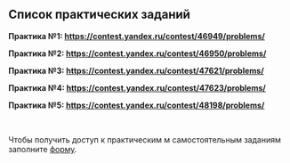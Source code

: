 ## Список практических заданий

**Практика №1: https://contest.yandex.ru/contest/46949/problems/**

**Практика №2: https://contest.yandex.ru/contest/46950/problems/**

**Практика №3: https://contest.yandex.ru/contest/47621/problems/**

**Практика №4: https://contest.yandex.ru/contest/47623/problems/**

**Практика №5: https://contest.yandex.ru/contest/48198/problems/**

<br>

Чтобы получить доступ к практическим м самостоятельным заданиям заполните [форму](https://docs.google.com/forms/d/e/1FAIpQLScrj4SZWt7x9gR5-vl_pHqPQvJa5CzrCl6y4ia5uvSZK3MAug/viewform?usp=sf_link).

